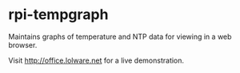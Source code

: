 rpi-tempgraph
=============

Maintains graphs of temperature and NTP data for viewing in a web browser.

Visit http://office.lolware.net for a live demonstration.
